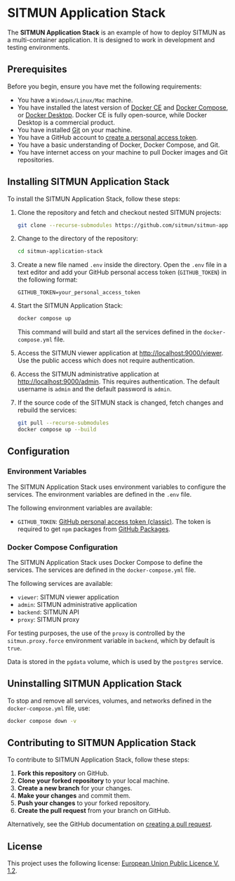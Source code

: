 # SITMUN Application Stack

The **SITMUN Application Stack** is an example of how to deploy SITMUN as a multi-container application.
It is designed to work in development and testing environments.

## Prerequisites

Before you begin, ensure you have met the following requirements:

- You have a `Windows/Linux/Mac` machine.
- You have installed the latest version of [Docker CE](https://docs.docker.com/engine/install/) and [Docker Compose](https://docs.docker.com/compose/install/), or [Docker Desktop](https://www.docker.com/products/docker-desktop/).
  Docker CE is fully open-source, while Docker Desktop is a commercial product.
- You have installed [Git](https://git-scm.com/book/en/v2/Getting-Started-Installing-Git) on your machine.
- You have a GitHub account to [create a personal access token](https://docs.github.com/en/github/authenticating-to-github/creating-a-personal-access-token).
- You have a basic understanding of Docker, Docker Compose, and Git.
- You have internet access on your machine to pull Docker images and Git repositories.

## Installing SITMUN Application Stack

To install the SITMUN Application Stack, follow these steps:

1. Clone the repository and fetch and checkout nested SITMUN projects:
    ```bash
    git clone --recurse-submodules https://github.com/sitmun/sitmun-application-stack.git
    ```

2. Change to the directory of the repository:
    ```bash
    cd sitmun-application-stack
    ```

3. Create a new file named `.env` inside the directory.
   Open the `.env` file in a text editor and add your GitHub personal access token (`GITHUB_TOKEN`) in the following format:
    ```properties
    GITHUB_TOKEN=your_personal_access_token
    ```

4. Start the SITMUN Application Stack:
    ```bash
    docker compose up
    ```
   This command will build and start all the services defined in the `docker-compose.yml` file.

5. Access the SITMUN viewer application at [http://localhost:9000/viewer](http://localhost:9000/viewer). 
   Use the public access which does not require authentication.

6. Access the SITMUN administrative application at [http://localhost:9000/admin](http://localhost:9000/admin).
   This requires authentication. The default username is `admin` and the default password is `admin`.

7. If the source code of the SITMUN stack is changed, fetch changes and rebuild the services:
    ```bash
    git pull --recurse-submodules
    docker compose up --build
    ```

## Configuration

### Environment Variables

The SITMUN Application Stack uses environment variables to configure the services.
The environment variables are defined in the `.env` file.

The following environment variables are available:

- `GITHUB_TOKEN`: [GitHub personal access token (classic)](https://docs.github.com/en/packages/learn-github-packages/introduction-to-github-packages#authenticating-to-github-packages).
  The token is required to get `npm` packages from [GitHub Packages](https://docs.github.com/en/packages/learn-github-packages/introduction-to-github-packages#about-github-packages).

### Docker Compose Configuration

The SITMUN Application Stack uses Docker Compose to define the services.
The services are defined in the `docker-compose.yml` file.

The following services are available:

- `viewer`: SITMUN viewer application
- `admin`: SITMUN administrative application
- `backend`: SITMUN API
- `proxy`: SITMUN proxy

For testing purposes, the use of the `proxy` is controlled by the `sitmun.proxy.force` environment variable in `backend`, which by default is `true`.

Data is stored in the `pgdata` volume, which is used by the `postgres` service.

## Uninstalling SITMUN Application Stack

To stop and remove all services, volumes, and networks defined in the `docker-compose.yml` file, use:
```bash
docker compose down -v
```

## Contributing to SITMUN Application Stack

To contribute to SITMUN Application Stack, follow these steps:

1. **Fork this repository** on GitHub.
2. **Clone your forked repository** to your local machine.
3. **Create a new branch** for your changes.
4. **Make your changes** and commit them.
5. **Push your changes** to your forked repository.
6. **Create the pull request** from your branch on GitHub.

Alternatively, see the GitHub documentation on [creating a pull request](https://help.github.com/en/github/collaborating-with-issues-and-pull-requests/creating-a-pull-request).

## License

This project uses the following license: [European Union Public Licence V. 1.2](LICENSE).
